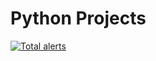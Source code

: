 # Python Projects

[![Total alerts](https://img.shields.io/lgtm/alerts/g/my-org-ajay/python-projects.svg?logo=lgtm&logoWidth=18)](https://lgtm.com/projects/g/my-org-ajay/python-projects/alerts/)
